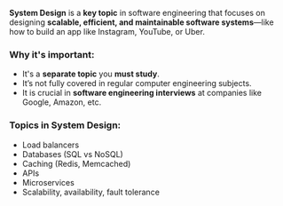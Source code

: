**System Design** is a **key topic** in software engineering that focuses on designing **scalable, efficient, and maintainable software systems**—like how to build an app like Instagram, YouTube, or Uber.

### Why it's important:

- It's a **separate topic** you **must study**.
- It’s not fully covered in regular computer engineering subjects.
- It is crucial in **software engineering interviews** at companies like Google, Amazon, etc.
    
### Topics in System Design:

- Load balancers
- Databases (SQL vs NoSQL)
- Caching (Redis, Memcached)
- APIs
- Microservices
- Scalability, availability, fault tolerance
    